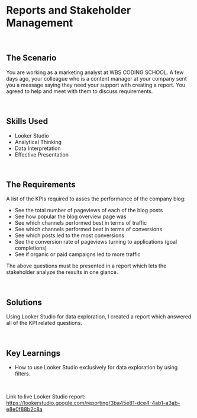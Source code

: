 # Reports and Stakeholder Management

$~~~~~~~~~~$

## The Scenario

You are working as a marketing analyst at WBS CODING SCHOOL.
A few days ago, your colleague who is a content manager at your company sent you a message saying they need your support with creating a report.
You agreed to help and meet with them to discuss requirements.

$~~~~~~~~~~$

## Skills Used

- Looker Studio
- Analytical Thinking
- Data Interpretation
- Effective Presentation

$~~~~~~~~~~$

## The Requirements

A list of the KPIs required to asses the performance of the company blog:
- See the total number of pageviews of each of the blog posts
- See how popular the blog overview page was
- See which channels performed best in terms of traffic
- See which channels performed best in terms of conversions
- See which posts led to the most conversions
- See the conversion rate of pageviews turning to applications (goal completions)
- See if organic or paid campaigns led to more traffic

The above questions must be presented in a report which lets the stakeholder analyze the results in one glance.

$~~~~~~~~~~$

## Solutions

Using Looker Studio for data exploration, I created a report which answered all of the KPI related questions.

$~~~~~~~~~~$

## Key Learnings

- How to use Looker Studio exclusively for data exploration by using filters.

$~~~~~~~~~~$

Link to live Looker Studio report: https://lookerstudio.google.com/reporting/3ba45e81-dce4-4ab1-a3ab-e8e0f88b2c8a
